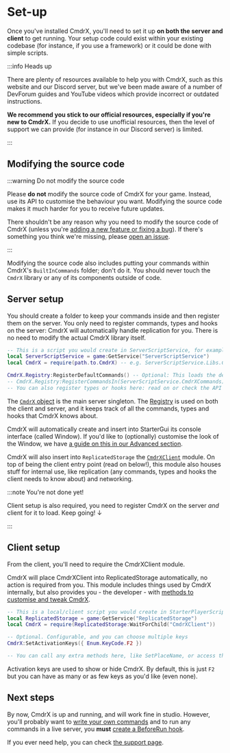 # Set-up

Once you've installed CmdrX, you'll need to set it up **on both the server and client** to get running. Your setup code could exist within your existing codebase (for instance, if you use a framework) or it could be done with simple scripts.

:::info Heads up

There are plenty of resources available to help you with CmdrX, such as this website and our Discord server, but we've been made aware of a number of DevForum guides and YouTube videos which provide incorrect or outdated instructions.

**We recommend you stick to our official resources, especially if you're new to CmdrX.** If you decide to use unofficial resources, then the level of support we can provide (for instance in our Discord server) is limited.

:::

## Modifying the source code

:::warning Do not modify the source code

Please **do not** modify the source code of CmdrX for your game. Instead, use its API to customise the behaviour you want. Modifying the source code makes it much harder for you to receive future updates.

There shouldn't be any reason why you need to modify the source code of CmdrX (unless you're [adding a new feature or fixing a bug](/docs/contribute)). If there's something you think we're missing, please [open an issue](https://github.com/BiraruX/CmdrX/issues).

:::

Modifying the source code also includes putting your commands within CmdrX's `BuiltInCommands` folder; don't do it. You should never touch the `CmdrX` library or any of its components outside of code.

## Server setup

You should create a folder to keep your commands inside and then register them on the server. You only need to register commands, types and hooks on the server: CmdrX will automatically handle replication for you. There is no need to modify the actual CmdrX library itself.

```lua
-- This is a script you would create in ServerScriptService, for example
local ServerScriptService = game:GetService("ServerScriptService")
local CmdrX = require(path.to.CmdrX) -- e.g. ServerScriptService.Libs.CmdrX

CmdrX.Registry:RegisterDefaultCommands() -- Optional: This loads the default set of commands that CmdrX comes with.
-- CmdrX.Registry:RegisterCommandsIn(ServerScriptService.CmdrXCommands) -- Optional: Register commands from your own folder.
-- You can also register types or hooks here: read on or check the API reference!
```

The [`CmdrX` object](/api/CmdrX) is the main server singleton. The [Registry](/api/Registry) is used on both the client and server, and it keeps track of all the commands, types and hooks that CmdrX knows about.

CmdrX will automatically create and insert into StarterGui its console interface (called Window). If you'd like to (optionally) customise the look of the Window, we have [a guide on this in our Advanced section](/docs/advanced/customisinginterface).

CmdrX will also insert into `ReplicatedStorage` the [`CmdrXClient`](/api/CmdrXClient) module. On top of being the client entry point (read on below!), this module also houses stuff for internal use, like replication (any commands, types and hooks the client needs to know about) and networking.

:::note You're not done yet!

Client setup is also required, you need to register CmdrX on the server _and_ client for it to load. Keep going! ↓

:::

## Client setup

From the client, you'll need to require the CmdrXClient module.

CmdrX will place CmdrXClient into ReplicatedStorage automatically, no action is required from you. This module includes things used by CmdrX internally, but also provides you - the developer - with [methods to customise and tweak CmdrX](/api/CmdrXClient).

```lua
-- This is a local/client script you would create in StarterPlayerScripts, for example
local ReplicatedStorage = game:GetService("ReplicatedStorage")
local CmdrX = require(ReplicatedStorage:WaitForChild("CmdrXClient"))

-- Optional. Configurable, and you can choose multiple keys
CmdrX:SetActivationKeys({ Enum.KeyCode.F2 })

-- You can call any extra methods here, like SetPlaceName, or access the registry to register a hook on the client only (if you want to!)
```

Activation keys are used to show or hide CmdrX. By default, this is just `F2` but you can have as many or as few keys as you'd like (even none).

## Next steps

By now, CmdrX is up and running, and will work fine in studio. However, you'll probably want to [write your own commands](/docs/commands) and to run any commands in a live server, you **must** [create a BeforeRun hook](/docs/hooks).

If you ever need help, you can check [the support page](/docs/intro#how-do-i-get-help-with-CmdrX).
